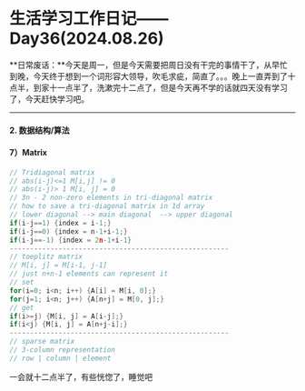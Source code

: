 # 生活学习工作日记——Day36(2024.08.26)

**日常废话：**今天是周一，但是今天需要把周日没有干完的事情干了，从早忙到晚，今天终于想到一个词形容大领导，吹毛求疵，简直了。。。晚上一直弄到了十点半，到家十一点半了，洗漱完十二点了，但是今天再不学的话就四天没有学习了，今天赶快学习吧。

---

#### 2. 数据结构/算法

#### 7）Matrix

```c++
// Tridiagonal matrix
// abs(i-j)<=1 M[i,j] != 0
// abs(i-j)> 1 M[i, j] = 0
// 3n - 2 non-zero elements in tri-diagonal matrix
// how to save a tri-diagonal matrix in 1d array
// lower diagonal --> main diagonal  --> upper diagonal
if(i-j==1) {index = i-1;}
if(i-j==0) {index = n-1+i-1;}
if(i-j==-1) {index = 2n-1+i-1}
------------------------------------------------------
// toeplitz matrix
// M[i, j] = M[i-1, j-1]
// just n+n-1 elements can represent it
// set
for(i=0; i<n; i++) {A[i] = M[i, 0];}
for(j=1; i<n; j++) {A[n+j] = M[0, j];}
// get
if(i>=j) {M[i, j] = A[i-j];}
if(i<j) {M[i, j] = A[n+j-i];}
------------------------------------------------------
// sparse matrix
// 3-column representation
// row | column | element

```

一会就十二点半了，有些恍惚了，睡觉吧